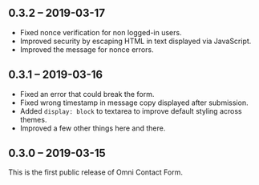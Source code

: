﻿
##  0.3.2 – 2019-03-17

-   Fixed nonce verification for non logged-in users.
-   Improved security by escaping HTML in text displayed via JavaScript.
-   Improved the message for nonce errors.


##  0.3.1 – 2019-03-16

-   Fixed an error that could break the form.
-   Fixed wrong timestamp in message copy displayed after submission.
-   Added `display: block` to textarea to improve default styling across themes.
-   Improved a few other things here and there.


##  0.3.0 – 2019-03-15

This is the first public release of Omni Contact Form.
